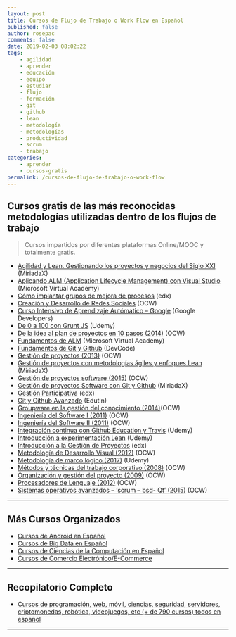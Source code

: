 ```yaml
---
layout: post
title: Cursos de Flujo de Trabajo o Work Flow en Español
published: false
author: rosepac
comments: false
date: 2019-02-03 08:02:22
tags:
    - agilidad
    - aprender
    - educación
    - equipo
    - estudiar
    - flujo
    - formación
    - git
    - github
    - lean
    - metodología
    - metodologías
    - productividad
    - scrum
    - trabajo
categories:
    - aprender
    - cursos-gratis
permalink: /cursos-de-flujo-de-trabajo-o-work-flow
---
```

## Cursos gratis de las más reconocidas metodologías utilizadas dentro de los flujos de trabajo

> Cursos impartidos por diferentes plataformas Online/MOOC y totalmente gratis.

  * [Agilidad y Lean. Gestionando los proyectos y negocios del Siglo XXI][1] (MiriadaX)
  * [Aplicando ALM (Application Lifecycle Management) con Visual Studio][2] (Microsoft Virtual Academy)
  * [Cómo implantar grupos de mejora de procesos][3] (edx)
  * [Creación y Desarrollo de Redes Sociales][4] (OCW)
  * [Curso Intensivo de Aprendizaje Autómatico &#8211; Google][5] (Google Developers)
  * [De 0 a 100 con Grunt JS][6] (Udemy)
  * [De la idea al plan de proyectos en 10 pasos (2014)][7] (OCW)
  * [Fundamentos de ALM][8] (Microsoft Virtual Academy)
  * [Fundamentos de Git y Github][9] (DevCode)
  * [Gestión de proyectos (2013)][10] (OCW)
  * [Gestión de proyectos con metodologías ágiles y enfoques Lean][11] (MiriadaX)
  * [Gestión de proyectos software (2015)][12] (OCW)
  * [Gestión de proyectos Software con Git y Github][13] (MiriadaX)
  * [Gestión Participativa][14] (edx)
  * [Git y Github Avanzado][15] (Edutin)
  * [Groupware en la gestión del conocimiento (2014)][16](OCW)
  * [Ingeniería del Software I (2011)][17] (OCW)
  * [Ingeniería del Software II (2011)][18] (OCW)
  * [Integración continua con Github Education y Travis][19] (Udemy)
  * [Introducción a experimentación Lean][20] (Udemy)
  * [Introducción a la Gestión de Proyectos][21] (edx)
  * [Metodología de Desarrollo Visual (2012)][22] (OCW)
  * [Metodología de marco lógico (2017)][23] (Udemy)
  * [Métodos y técnicas del trabajo corporativo (2008)][24] (OCW)
  * [Organización y gestión del proyecto (2009)][25] (OCW)
  * [Procesadores de Lenguaje (2012)][26] (OCW)
  * [Sistemas operativos avanzados &#8211; &#8216;scrum &#8211; bsd- Qt&#8217; (2015)][27] (OCW)

* * *

## Más Cursos Organizados

  * [Cursos de Android en Español][28]
  * [Cursos de Big Data en Español][29]
  * [Cursos de Ciencias de la Computación en Español][30]
  * [Cursos de Comercio Electrónico/E-Commerce][31]

* * *

## Recopilatorio Completo

  * [Cursos de programación, web, móvil, ciencias, seguridad, servidores, criptomonedas, robótica, videojuegos, etc (+ de 790 cursos) todos en español][32]

* * *

 [1]: https://miriadax.net/web/agilidad-y-lean-gestionando-los-proyectos-y-negocios-del-s-xxi-6-edicion-
 [2]: https://mva.microsoft.com/es-es/training-courses/aplicando-alm-application-lifecycle-management-con-visual-studio-11570
 [3]: https://www.edx.org/course/como-implantar-grupos-de-mejora-de-upvalenciax-gm201x-0
 [4]: http://ocw.um.es/cc.-sociales/creacion-y-desarrollo-de-redes-sociales
 [5]: https://developers.google.com/machine-learning/crash-course
 [6]: https://www.udemy.com/de-0-a-100-con-grunt-js
 [7]: https://ocw.ehu.eus/course/view.php?id=336
 [8]: https://mva.microsoft.com/es-es/training-courses/fundamentos-de-alm-16960
 [9]: https://devcode.la/cursos/git
 [10]: https://ocw.ehu.eus/course/view.php?id=202
 [11]: https://miriadax.net/web/gestion-de-proyectos-con-metodologias-agiles-y-enfoques-lean-3-edicion-
 [12]: https://ocw.unican.es/course/view.php?id=23
 [13]: https://miriadax.net/web/gitmooc/inicio
 [14]: https://www.edx.org/course/gestion-participativa-high-involvement-upvalenciax-gp201x-0
 [15]: https://edutin.com/curso-de-git-y-github-avanzado-3559
 [16]: https://ocw.ehu.eus/course/view.php?id=326
 [17]: https://ocw.unican.es/course/view.php?id=169
 [18]: https://ocw.unican.es/course/view.php?id=170
 [19]: https://www.udemy.com/integracion-continua-con-github-education-y-travis
 [20]: https://www.udemy.com/introduccion-a-experimentacion-lean
 [21]: https://www.edx.org/course/introduccion-la-gestion-de-proyectos-upvalenciax-igp101-x
 [22]: http://ocw.uc3m.es/ingenieria-informatica/metodologia-de-desarrollo-visual
 [23]: https://www.udemy.com/metodologia-de-marco-logico
 [24]: http://ocw.uc3m.es/ingenieria-informatica/metodos-y-tecnicas-de-trabajo-corporativo
 [25]: https://ocw.unican.es/course/view.php?id=207
 [26]: https://ocw.unican.es/course/view.php?id=158
 [27]: https://campusvirtual.ull.es/ocw/course/view.php?id=119
 [28]: https://mundoframework.com/cursos-android/
 [29]: https://mundoframework.com/cursos-big-data/
 [30]: https://mundoframework.com/cursos-ciencias-computacion/
 [31]: https://mundoframework.com/cursos-de-comercio-electronico/
 [32]: https://mundoframework.com/cursos-de-programacion-web-movil-ciencias-seguridad-servidores-criptomonedas/